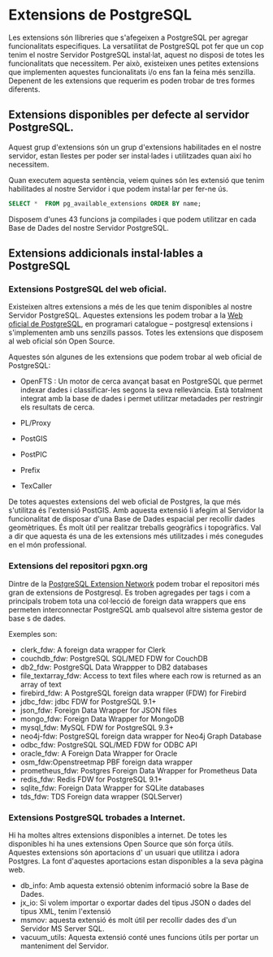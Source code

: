 # Extensions de PostgreSQL

Les extensions són llibreries que s'afegeixen a PostgreSQL per agregar funcionalitats especifiques. La versatilitat de PostgreSQL pot fer que un cop tenim el nostre Servidor PostgreSQL instal·lat, aquest no disposi de totes les funcionalitats que necessitem. Per això, existeixen unes petites extensions que implementen aquestes funcionalitats i/o ens fan la feina més senzilla. Depenent de les extensions que requerim es poden trobar de tres formes diferents.

## Extensions disponibles per defecte al servidor PostgreSQL.

Aquest grup d'extensions són un grup d'extensions habilitades en el nostre servidor, estan llestes per poder ser instal·lades i utilitzades quan així ho necessitem.

Quan executem aquesta sentència, veiem quines són les extensió que tenim habilitades al nostre Servidor i que podem instal·lar per fer-ne ús.

```sql
SELECT *  FROM pg_available_extensions ORDER BY name;
```

Disposem d'unes 43 funcions ja compilades i que podem utilitzar en cada Base de Dades del nostre Servidor PostgreSQL.

## Extensions addicionals instal·lables a PostgreSQL

### Extensions PostgreSQL del web oficial.

Existeixen altres extensions a més de les que tenim disponibles al nostre Servidor PostgreSQL. Aquestes extensions les podem trobar a la [Web oficial de PostgreSQL](https://www.postgresql.org/download/products/6-postgresql-extensions/), en programari catalogue – postgresql extensions i s'implementen amb uns senzills passos. Totes les extensions que disposem al web oficial són Open Source.

Aquestes són algunes de les extensions que podem trobar al web oficial de PostgreSQL:

* OpenFTS : Un motor de cerca avançat basat en PostgreSQL que permet indexar dades i classificar-les segons la seva rellevància. Està totalment integrat amb la base de dades i permet utilitzar metadades per restringir els resultats de cerca.

* PL/Proxy
* PostGIS
* PostPIC
* Prefix
* TexCaller

De totes aquestes extensions del web oficial de Postgres, la que més s'utilitza és l'extensió PostGIS. Amb aquesta extensió li afegim al Servidor la funcionalitat de disposar d'una Base de Dades espacial per recollir dades geomètriques. És molt útil per realitzar treballs geogràfics i topogràfics. Val a dir que aquesta és una de les extensions més utilitzades i més conegudes en el món professional.


### Extensions del repositori pgxn.org

Dintre de la [PostgreSQL Extension Network](https://pgxn.org/) podem trobar el repositori més gran de extensions de Postgresql. Es troben agregades per tags i com a principals trobem tota una col·lecció de foreign data wrappers que ens permeten interconnectar PostgreSQL amb qualsevol altre sistema gestor de base s de dades.

Exemples son: 

* clerk_fdw: A foreign data wrapper for Clerk
* couchdb_fdw: PostgreSQL SQL/MED FDW for CouchDB
* db2_fdw:	PostgreSQL Data Wrappper to DB2 databases
* file_textarray_fdw: Access to text files where each row is returned as an array of text
* firebird_fdw:	A PostgreSQL foreign data wrapper (FDW) for Firebird
* jdbc_fdw: jdbc FDW for PostgreSQL 9.1+
* json_fdw:	Foreign Data Wrapper for JSON files
* mongo_fdw: Foreign Data Wrapper for MongoDB
* mysql_fdw: MySQL FDW for PostgreSQL 9.3+
* neo4j-fdw: PostgreSQL foreign data wrapper for Neo4j Graph Database
* odbc_fdw: PostgreSQL SQL/MED FDW for ODBC API
* oracle_fdw: A Foreign Data Wrapper for Oracle
* osm_fdw:Openstreetmap PBF foreign data wrapper
* prometheus_fdw: Postgres Foreign Data Wrapper for Prometheus Data
* redis_fdw: Redis FDW for PostgreSQL 9.1+
* sqlite_fdw: Foreign Data Wrapper for SQLite databases
* tds_fdw: TDS Foreign data wrapper (SQLServer)



### Extensions PostgreSQL trobades a Internet.

Hi ha moltes altres extensions disponibles a internet. De totes les disponibles hi ha unes extensions Open Source que són força útils. Aquestes extensions són aportacions d' un usuari que utilitza i adora Postgres. La font d'aquestes aportacions estan disponibles a la seva pàgina web.

* db_info: Amb aquesta extensió obtenim informació sobre la Base de Dades.
* jx_io: Si volem importar o exportar dades del tipus JSON o dades del tipus XML, tenim l'extensió
* msmov: aquesta extensió és molt útil per recollir dades des d'un Servidor MS Server SQL.
* vacuum_utils: Aquesta extensió conté unes funcions útils per portar un manteniment del Servidor.



